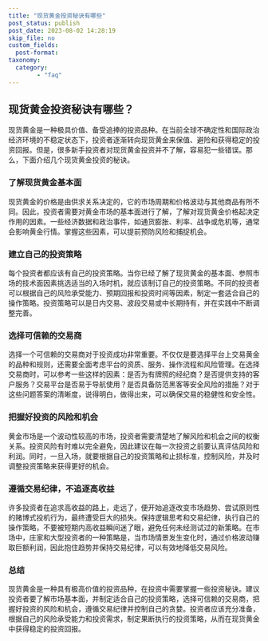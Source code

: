 ```yaml
---
title: "现货黄金投资秘诀有哪些"
post_status: publish
post_date: 2023-08-02 14:28:19
skip_file: no
custom_fields: 
  post-format: 
taxonomy:
  category:
        - "faq"
---
```


## 现货黄金投资秘诀有哪些？

现货黄金是一种极具价值、备受追捧的投资品种。在当前全球不确定性和国际政治经济环境的不稳定状态下，投资者逐渐转向现货黄金来保值、避险和获得稳定的投资回报。但是，很多新手投资者对现货黄金投资并不了解，容易犯一些错误。那么，下面介绍几个现货黄金投资的秘诀。

### 了解现货黄金基本面

现货黄金的价格是由供求关系决定的，它的市场周期和价格波动与其他商品有所不同。因此，投资者需要对黄金市场的基本面进行了解，了解对现货黄金价格起决定作用的因素。一些经济数据和政治事件，如通货膨胀、利率、战争或危机等，通常会影响黄金行情。掌握这些因素，可以提前预防风险和捕捉机会。

### 建立自己的投资策略

每个投资者都应该有自己的投资策略。当你已经了解了现货黄金的基本面、参照市场的技术面因素挑选适当的入场时机，就应该制订自己的投资策略。不同的投资者可以根据自己的风险承受能力、预期回报和投资时间等因素，制定一套适合自己的操作策略。投资策略可以是日内交易、波段交易或中长期持有，并在实践中不断调整完善。

### 选择可信赖的交易商

选择一个可信赖的交易商对于投资成功非常重要。不仅仅是要选择平台上交易黄金的品种和规则，还需要全面考虑平台的资质、服务、操作流程和风险管理。在选择交易商时，可以参考一些这样的因素：是否为有牌照的经纪商？是否提供支持的客户服务？交易平台是否易于导航使用？是否具备防范黑客等安全风险的措施？对于这些问题答案的清晰度，说得明白，做得出来，可以确保交易的稳健性和安全性。

### 把握好投资的风险和机会

黄金市场是一个波动性较高的市场，投资者需要清楚地了解风险和机会之间的权衡关系。投资风险有时难以完全避免，因此建议在每一次投资之前要认真评估风险和利润。同时，一旦入场，就要根据自己的投资策略和止损标准，控制风险，并及时调整投资策略来获得更好的机会。

### 遵循交易纪律，不追逐高收益

许多投资者在追求高收益的路上，走远了，便开始追逐改变市场趋势、尝试原则性的赌博式投机行为，最终遭受巨大的损失。保持逻辑思考和交易纪律，执行自己的操作策略，不要被短期内高收益瞬间迷了眼，避免任何未经测试过的新策略。在市场中，庄家和大型投资者的一种策略是，当市场情景发生变化时，通过价格波动赚取巨额利润，因此抱住趋势并保持交易纪律，可以有效地降低交易风险。

### 总结

现货黄金是一种具有极高价值的投资品种，在投资中需要掌握一些投资秘诀。建议投资者要了解市场基本面，并制定适合自己的投资策略，选择可信赖的交易商，把握好投资的风险和机会，遵循交易纪律并控制自己的贪婪。投资者应该充分准备，根据自己的风险承受能力和投资需求，制定果断执行的投资策略，从而在现货黄金中获得稳定的投资回报。
